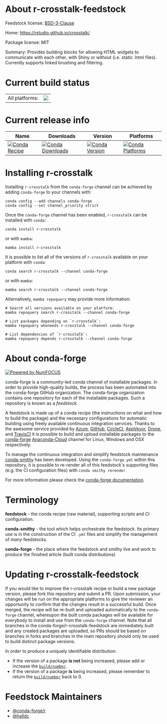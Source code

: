 About r-crosstalk-feedstock
===========================

Feedstock license: [BSD-3-Clause](https://github.com/conda-forge/r-crosstalk-feedstock/blob/main/LICENSE.txt)

Home: https://rstudio.github.io/crosstalk/

Package license: MIT

Summary: Provides building blocks for allowing HTML widgets to communicate with each other, with Shiny or without (i.e. static .html files). Currently supports linked brushing and filtering.

Current build status
====================


<table><tr><td>All platforms:</td>
    <td>
      <a href="https://dev.azure.com/conda-forge/feedstock-builds/_build/latest?definitionId=1055&branchName=main">
        <img src="https://dev.azure.com/conda-forge/feedstock-builds/_apis/build/status/r-crosstalk-feedstock?branchName=main">
      </a>
    </td>
  </tr>
</table>

Current release info
====================

| Name | Downloads | Version | Platforms |
| --- | --- | --- | --- |
| [![Conda Recipe](https://img.shields.io/badge/recipe-r--crosstalk-green.svg)](https://anaconda.org/conda-forge/r-crosstalk) | [![Conda Downloads](https://img.shields.io/conda/dn/conda-forge/r-crosstalk.svg)](https://anaconda.org/conda-forge/r-crosstalk) | [![Conda Version](https://img.shields.io/conda/vn/conda-forge/r-crosstalk.svg)](https://anaconda.org/conda-forge/r-crosstalk) | [![Conda Platforms](https://img.shields.io/conda/pn/conda-forge/r-crosstalk.svg)](https://anaconda.org/conda-forge/r-crosstalk) |

Installing r-crosstalk
======================

Installing `r-crosstalk` from the `conda-forge` channel can be achieved by adding `conda-forge` to your channels with:

```
conda config --add channels conda-forge
conda config --set channel_priority strict
```

Once the `conda-forge` channel has been enabled, `r-crosstalk` can be installed with `conda`:

```
conda install r-crosstalk
```

or with `mamba`:

```
mamba install r-crosstalk
```

It is possible to list all of the versions of `r-crosstalk` available on your platform with `conda`:

```
conda search r-crosstalk --channel conda-forge
```

or with `mamba`:

```
mamba search r-crosstalk --channel conda-forge
```

Alternatively, `mamba repoquery` may provide more information:

```
# Search all versions available on your platform:
mamba repoquery search r-crosstalk --channel conda-forge

# List packages depending on `r-crosstalk`:
mamba repoquery whoneeds r-crosstalk --channel conda-forge

# List dependencies of `r-crosstalk`:
mamba repoquery depends r-crosstalk --channel conda-forge
```


About conda-forge
=================

[![Powered by
NumFOCUS](https://img.shields.io/badge/powered%20by-NumFOCUS-orange.svg?style=flat&colorA=E1523D&colorB=007D8A)](https://numfocus.org)

conda-forge is a community-led conda channel of installable packages.
In order to provide high-quality builds, the process has been automated into the
conda-forge GitHub organization. The conda-forge organization contains one repository
for each of the installable packages. Such a repository is known as a *feedstock*.

A feedstock is made up of a conda recipe (the instructions on what and how to build
the package) and the necessary configurations for automatic building using freely
available continuous integration services. Thanks to the awesome service provided by
[Azure](https://azure.microsoft.com/en-us/services/devops/), [GitHub](https://github.com/),
[CircleCI](https://circleci.com/), [AppVeyor](https://www.appveyor.com/),
[Drone](https://cloud.drone.io/welcome), and [TravisCI](https://travis-ci.com/)
it is possible to build and upload installable packages to the
[conda-forge](https://anaconda.org/conda-forge) [Anaconda-Cloud](https://anaconda.org/)
channel for Linux, Windows and OSX respectively.

To manage the continuous integration and simplify feedstock maintenance
[conda-smithy](https://github.com/conda-forge/conda-smithy) has been developed.
Using the ``conda-forge.yml`` within this repository, it is possible to re-render all of
this feedstock's supporting files (e.g. the CI configuration files) with ``conda smithy rerender``.

For more information please check the [conda-forge documentation](https://conda-forge.org/docs/).

Terminology
===========

**feedstock** - the conda recipe (raw material), supporting scripts and CI configuration.

**conda-smithy** - the tool which helps orchestrate the feedstock.
                   Its primary use is in the construction of the CI ``.yml`` files
                   and simplify the management of *many* feedstocks.

**conda-forge** - the place where the feedstock and smithy live and work to
                  produce the finished article (built conda distributions)


Updating r-crosstalk-feedstock
==============================

If you would like to improve the r-crosstalk recipe or build a new
package version, please fork this repository and submit a PR. Upon submission,
your changes will be run on the appropriate platforms to give the reviewer an
opportunity to confirm that the changes result in a successful build. Once
merged, the recipe will be re-built and uploaded automatically to the
`conda-forge` channel, whereupon the built conda packages will be available for
everybody to install and use from the `conda-forge` channel.
Note that all branches in the conda-forge/r-crosstalk-feedstock are
immediately built and any created packages are uploaded, so PRs should be based
on branches in forks and branches in the main repository should only be used to
build distinct package versions.

In order to produce a uniquely identifiable distribution:
 * If the version of a package **is not** being increased, please add or increase
   the [``build/number``](https://docs.conda.io/projects/conda-build/en/latest/resources/define-metadata.html#build-number-and-string).
 * If the version of a package **is** being increased, please remember to return
   the [``build/number``](https://docs.conda.io/projects/conda-build/en/latest/resources/define-metadata.html#build-number-and-string)
   back to 0.

Feedstock Maintainers
=====================

* [@conda-forge/r](https://github.com/conda-forge/r/)
* [@halldc](https://github.com/halldc/)

